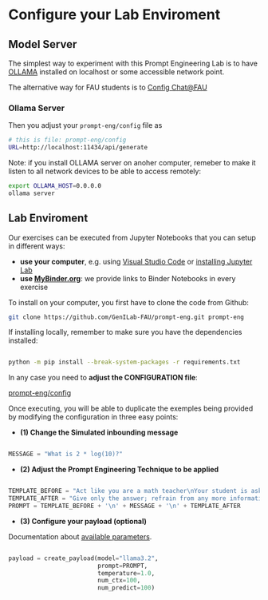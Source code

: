 # Configure your Lab Enviroment

## Model Server

The simplest way to experiment with this Prompt Engineering Lab is to have [OLLAMA](http://www.ollama.com) installed on localhost or some accessible network point.

The alternative way for FAU students is to [Config Chat@FAU](./CONFIG-FAU.md)

### Ollama Server

Then you adjust your `prompt-eng/config` file as

```bash
# this is file: prompt-eng/config
URL=http://localhost:11434/api/generate
```

Note: if you install OLLAMA server on anoher computer, remeber to make it listen to all network devices to be able to access remotely:

```bash
export OLLAMA_HOST=0.0.0.0
ollama server
```

## Lab Enviroment

Our exercises can be executed from Jupyter Notebooks that you can setup in different ways:
* **use your computer**, e.g. using [Visual Studio Code](https://code.visualstudio.com/docs/datascience/jupyter-notebooks) or [installing Jupyter Lab](https://jupyterlab.readthedocs.io/en/stable/getting_started/installation.html)
* **use [MyBinder.org](http://mybinder.org)**: we provide links to Binder Notebooks in every exercise


To install on your computer, you first have to clone the code from Github:

```bash
git clone https://github.com/GenILab-FAU/prompt-eng.git prompt-eng
```

If installing locally, remember to make sure you have the dependencies installed:

```bash

python -m pip install --break-system-packages -r requirements.txt

```

In any case you need to **adjust the CONFIGURATION file**:

[prompt-eng/config](./prompt-eng/config)

Once executing, you will be able to duplicate the exemples being provided by modifying the configuration in three easy points:

* **(1) Change the Simulated inbounding message**

```python

MESSAGE = "What is 2 * log(10)?"

```

* **(2) Adjust the Prompt Engineering Technique to be applied**

```python

TEMPLATE_BEFORE = "Act like you are a math teacher\nYour student is asking:"
TEMPLATE_AFTER = "Give only the answer; refrain from any more information"
PROMPT = TEMPLATE_BEFORE + '\n' + MESSAGE + '\n' + TEMPLATE_AFTER

```

* **(3) Configure your payload (optional)**

Documentation about [available parameters](https://github.com/ollama/ollama/blob/main/docs/api.md).

```python

payload = create_payload(model="llama3.2", 
                         prompt=PROMPT, 
                         temperature=1.0, 
                         num_ctx=100, 
                         num_predict=100)
```


